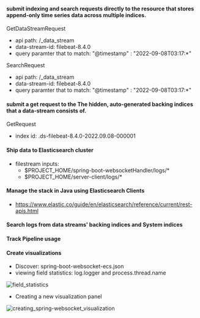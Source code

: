 #### submit indexing and search requests directly to the resource that stores append-only time series data across multiple indices.

GetDataStreamRequest
- api path: /_data_stream 
- data-stream-id: filebeat-8.4.0
- query paramter that to match: "@timestamp" : "2022-09-08T03:17:*" 

SearchRequest
- api path: /_data_stream 
- data-stream-id: filebeat-8.4.0
- query paramter that to match: "@timestamp" : "2022-09-08T03:17:*" 

#### submit a get request to the The hidden, auto-generated backing indices that a data-stream consists of.

GetRequest
- index id: .ds-filebeat-8.4.0-2022.09.08-000001


#### Ship data to Elasticsearch cluster
- filestream inputs: 
    - $PROJECT_HOME/spring-boot-websocketHandler/logs/*
    - $PROJECT_HOME/server-client/logs/*


#### Manage the stack in Java using Elasticsearch Clients
- https://www.elastic.co/guide/en/elasticsearch/reference/current/rest-apis.html


#### Search logs from data streams' backing indices and System indices


#### Track Pipeline usage


#### Create visualizations
- Discover: spring-boot-websocket-ecs.json
- viewing field statistics: log.logger and process.thread.name

![field_statistics](https://user-images.githubusercontent.com/54422342/189035703-f0e67e70-4a84-48e5-80f8-fdb2ad88982d.jpg)

- Creating a new visualization panel

![creating_spring-websocket_visualization](https://user-images.githubusercontent.com/54422342/189037901-58ad6c3d-9060-4c21-bea5-3e85e1f50585.jpg)


